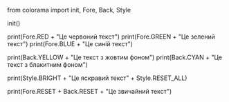from colorama import init, Fore, Back, Style

init()

print(Fore.RED + "Це червоний текст")
print(Fore.GREEN + "Це зелений текст")
print(Fore.BLUE + "Це синій текст")

print(Back.YELLOW + "Це текст з жовтим фоном")
print(Back.CYAN + "Це текст з блакитним фоном")

print(Style.BRIGHT + "Це яскравий текст" + Style.RESET_ALL)

print(Fore.RESET + Back.RESET + "Це звичайний текст")
